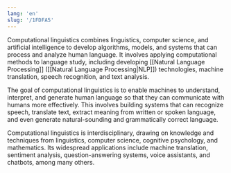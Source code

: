```yaml
---
lang: 'en'
slug: '/1FDFA5'
---
```


Computational linguistics combines linguistics, computer science, and artificial intelligence to develop algorithms, models, and systems that can process and analyze human language. It involves applying computational methods to language study, including developing [[Natural Language Processing]] ([[Natural Language Processing|NLP]]) technologies, machine translation, speech recognition, and text analysis.

The goal of computational linguistics is to enable machines to understand, interpret, and generate human language so that they can communicate with humans more effectively. This involves building systems that can recognize speech, translate text, extract meaning from written or spoken language, and even generate natural-sounding and grammatically correct language.

Computational linguistics is interdisciplinary, drawing on knowledge and techniques from linguistics, computer science, cognitive psychology, and mathematics. Its widespread applications include machine translation, sentiment analysis, question-answering systems, voice assistants, and chatbots, among many others.
